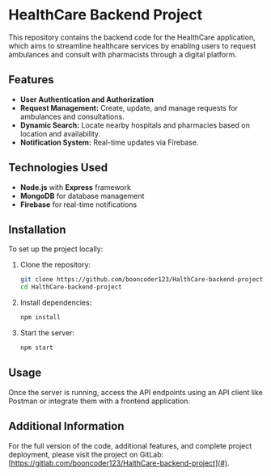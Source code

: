 # HealthCare Backend Project

This repository contains the backend code for the HealthCare application, which aims to streamline healthcare services by enabling users to request ambulances and consult with pharmacists through a digital platform.

## Features

- **User Authentication and Authorization**
- **Request Management:** Create, update, and manage requests for ambulances and consultations.
- **Dynamic Search:** Locate nearby hospitals and pharmacies based on location and availability.
- **Notification System:** Real-time updates via Firebase.

## Technologies Used

- **Node.js** with **Express** framework
- **MongoDB** for database management
- **Firebase** for real-time notifications

## Installation

To set up the project locally:

1. Clone the repository:
   ```bash
   git clone https://github.com/booncoder123/HalthCare-backend-project.git
   cd HalthCare-backend-project
   ```

2. Install dependencies:
   ```bash
   npm install
   ```

3. Start the server:
   ```bash
   npm start
   ```

## Usage

Once the server is running, access the API endpoints using an API client like Postman or integrate them with a frontend application.


## Additional Information

For the full version of the code, additional features, and complete project deployment, please visit the project on GitLab: [https://gitlab.com/booncoder123/HalthCare-backend-project](#).
